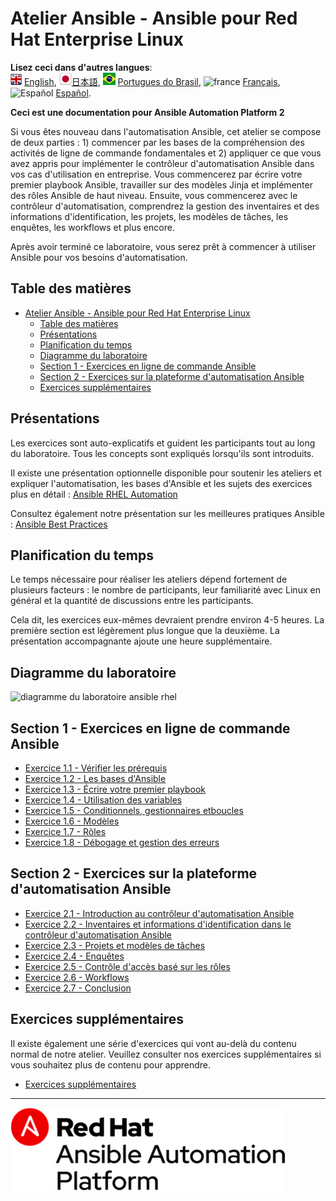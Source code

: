 # Atelier Ansible - Ansible pour Red Hat Enterprise Linux

**Lisez ceci dans d'autres langues**:
<br>![uk](../../images/uk.png) [English](README.md),  ![japan](../../images/japan.png)[日本語](README.ja.md), ![brazil](../../images/brazil.png) [Portugues do Brasil](README.pt-br.md), ![france](../../images/fr.png) [Français](README.fr.md), ![Español](../../images/es.png) [Español](README.es.md).
<br>

**Ceci est une documentation pour Ansible Automation Platform 2**

Si vous êtes nouveau dans l'automatisation Ansible, cet atelier se compose de deux parties : 1) commencer par les bases de la compréhension des activités de ligne de commande fondamentales et 2) appliquer ce que vous avez appris pour implémenter le contrôleur d'automatisation Ansible dans vos cas d'utilisation en entreprise. Vous commencerez par écrire votre premier playbook Ansible, travailler sur des modèles Jinja et implémenter des rôles Ansible de haut niveau. Ensuite, vous commencerez avec le contrôleur d'automatisation, comprendrez la gestion des inventaires et des informations d'identification, les projets, les modèles de tâches, les enquêtes, les workflows et plus encore.

Après avoir terminé ce laboratoire, vous serez prêt à commencer à utiliser Ansible pour vos besoins d'automatisation.

## Table des matières

- [Atelier Ansible - Ansible pour Red Hat Enterprise Linux](#atelier-ansible---ansible-pour-red-hat-enterprise-linux)
  - [Table des matières](#table-des-matières)
  - [Présentations](#présentations)
  - [Planification du temps](#planification-du-temps)
  - [Diagramme du laboratoire](#diagramme-du-laboratoire)
  - [Section 1 - Exercices en ligne de commande Ansible](#section-1---exercices-en-ligne-de-commande-ansible)
  - [Section 2 - Exercices sur la plateforme d'automatisation Ansible](#section-2---exercices-sur-la-plateforme-dautomatisation-ansible)
  - [Exercices supplémentaires](#exercices-supplémentaires)

## Présentations

Les exercices sont auto-explicatifs et guident les participants tout au long du laboratoire. Tous les concepts sont expliqués lorsqu'ils sont introduits.

Il existe une présentation optionnelle disponible pour soutenir les ateliers et expliquer l'automatisation, les bases d'Ansible et les sujets des exercices plus en détail : [Ansible RHEL Automation](../../decks/ansible_rhel.pdf)

Consultez également notre présentation sur les meilleures pratiques Ansible : [Ansible Best Practices](../../decks/ansible_best_practices.pdf)

## Planification du temps

Le temps nécessaire pour réaliser les ateliers dépend fortement de plusieurs facteurs : le nombre de participants, leur familiarité avec Linux en général et la quantité de discussions entre les participants.

Cela dit, les exercices eux-mêmes devraient prendre environ 4-5 heures. La première section est légèrement plus longue que la deuxième. La présentation accompagnante ajoute une heure supplémentaire.

## Diagramme du laboratoire

![diagramme du laboratoire ansible rhel](../../images/rhel_lab_diagram.png)

## Section 1 - Exercices en ligne de commande Ansible

* [Exercice 1.1 - Vérifier les prérequis](1.1-setup/README.fr.md)
* [Exercice 1.2 - Les bases d'Ansible](1.2-thebasics/README.fr.md)
* [Exercice 1.3 - Écrire votre premier playbook](1.3-playbook/README.fr.md)
* [Exercice 1.4 - Utilisation des variables](1.4-variables/README.fr.md)
* [Exercice 1.5 - Conditionnels, gestionnaires etboucles](1.5-handlers/README.fr.md)
* [Exercice 1.6 - Modèles](1.6-templates/README.fr.md)
* [Exercice 1.7 - Rôles](1.7-role/README.fr.md)
* [Exercice 1.8 - Débogage et gestion des erreurs](1.8-troubleshoot/README.fr.md)

## Section 2 - Exercices sur la plateforme d'automatisation Ansible

* [Exercice 2.1 - Introduction au contrôleur d'automatisation Ansible](2.1-intro/README.fr.md)
* [Exercice 2.2 - Inventaires et informations d'identification dans le contrôleur d'automatisation Ansible](2.2-cred/README.fr.md)
* [Exercice 2.3 - Projets et modèles de tâches](2.3-projects/README.fr.md)
* [Exercice 2.4 - Enquêtes](2.4-surveys/README.fr.md)
* [Exercice 2.5 - Contrôle d'accès basé sur les rôles](2.5-rbac/README.fr.md)
* [Exercice 2.6 - Workflows](2.6-workflows/README.fr.md)
* [Exercice 2.7 - Conclusion](2.7-wrap/README.fr.md)

## Exercices supplémentaires

Il existe également une série d'exercices qui vont au-delà du contenu normal de notre atelier. Veuillez consulter nos exercices supplémentaires si vous souhaitez plus de contenu pour apprendre.

* [Exercices supplémentaires](supplemental)

---
![Red Hat Ansible Automation](../../images/rh-ansible-automation-platform.png)

